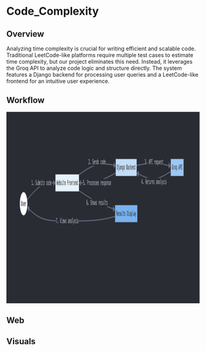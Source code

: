 # Code_Complexity

## Overview

Analyzing time complexity is crucial for writing efficient and scalable code. Traditional LeetCode-like platforms require multiple test cases to estimate time complexity, but our project eliminates this need. Instead, it leverages the Groq API to analyze code logic and structure directly. The system features a Django backend for processing user queries and a LeetCode-like frontend for an intuitive user experience.

## Workflow
<img src="https://github.com/NiharMandahas/Code_Complexity/blob/main/visuals/flowchart.png" alt="Image description" width="1400" height="500"/>



## Web

## Visuals


